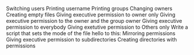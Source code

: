 Switching users
Printing username
Printing groups 
Changing owners
Creating empty files
Giving executive permission to owner only
Giving executive permission to the owner and the group owner
Giving executive permission to everybody
Giving exetutive permission to Others only
Write a script that sets the mode of the file hello to this:
Mirroring permissions
Giving executive permission to subdirectories
Creating directories with permissions


